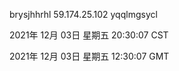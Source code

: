 brysjhhrhl 59.174.25.102 yqqlmgsycl

2021年 12月 03日 星期五 20:30:07 CST

2021年 12月 03日 星期五 12:30:07 GMT
